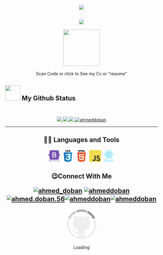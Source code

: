<p align="center">
  <img src="https://github.com/thompsonemerson/thompsonemerson/raw/master/cover-thompson.png" height="200"/>
</p>

##

<p align="center">
  <a href="https://github.com/DenverCoder1/readme-typing-svg"><img src="https://readme-typing-svg.herokuapp.com?color=125AF7&center=true&vCenter=true&lines=I'm+Ahmed+Doban;Computer+Science+Student;Web+Developer;I+Always+have+a+passion+for+coding+and+learning&center=true&width=500&height=50"></a>

<div align="center">

<a href="https://ahmeddobancv.netlify.app/"> 
<img src="https://user-images.githubusercontent.com/73547094/172069827-0735bf08-efdf-45f7-aae2-a11d8f929b03.jpg"width="120" height="120" >
</a>
<p align="center">Scan Code or click to See my Cv or "resume"</p>
</div>
</p>

## <img src="https://media.giphy.com/media/iY8CRBdQXODJSCERIr/giphy.gif" width="50px" height="50"/> My Github Status

<br/>
<p align="center">
  <a href="https://AhmedDoban.dev/">
  <img width="49%" src="https://github-readme-stats.vercel.app/api?username=AhmedDoban&show_icons=true&theme=dark&hide_border=true" />
    <img width="49%" src="https://github-readme-streak-stats.herokuapp.com/?user=AhmedDoban&theme=dark&hide_border=true" />
     <img width="49%" src="https://github-readme-stats.vercel.app/api/top-langs/?username=AhmedDoban&theme=dark&layout=compact&hide_border=true" />
        <img src="https://github-profile-trophy.vercel.app/?username=ahmeddoban&row=1&column=3&theme=onedark&no-frame=true" alt="ahmeddoban" /> 
  </a>
</p>

<hr>

## <p align="center"> 👨‍💻 Languages and Tools </p> <p align="center"> <img src="https://raw.githubusercontent.com/devicons/devicon/master/icons/bootstrap/bootstrap-plain-wordmark.svg" alt="bootstrap" width="40" height="40"/> <img src="https://raw.githubusercontent.com/devicons/devicon/master/icons/css3/css3-original-wordmark.svg" alt="css3" width="40" height="40"/> <img src="https://raw.githubusercontent.com/devicons/devicon/master/icons/html5/html5-original-wordmark.svg" alt="html5" width="40" height="40"/> <img src="https://raw.githubusercontent.com/devicons/devicon/master/icons/javascript/javascript-original.svg" alt="javascript" width="40" height="40"/> <img src="https://raw.githubusercontent.com/devicons/devicon/master/icons/react/react-original-wordmark.svg" alt="react" width="40" height="40"/>

</p>

## <p align="center"> 😉Connect With Me </p> <p align="center"> <a href="https://twitter.com/ahmed_doban" target="blank"><img align="center" src="https://raw.githubusercontent.com/rahuldkjain/github-profile-readme-generator/master/src/images/icons/Social/twitter.svg" alt="ahmed_doban" height="30" width="40" /></a> <a href="https://linkedin.com/in/ahmeddoban" target="blank"><img align="center" src="https://raw.githubusercontent.com/rahuldkjain/github-profile-readme-generator/master/src/images/icons/Social/linked-in-alt.svg" alt="ahmeddoban" height="30" width="40" /></a><a href="https://fb.com/ahmed.doban.56" target="blank"><img align="center" src="https://raw.githubusercontent.com/rahuldkjain/github-profile-readme-generator/master/src/images/icons/Social/facebook.svg" alt="ahmed.doban.56" height="30" width="40" /></a><a href="https://instagram.com/ahmeddoban" target="blank"><img align="center" src="https://raw.githubusercontent.com/rahuldkjain/github-profile-readme-generator/master/src/images/icons/Social/instagram.svg" alt="ahmeddoban" height="30" width="40" /></a><a href="https://api.whatsapp.com/send/?phone=201555894860&text&app_absent=0" target="blank"><img align="center" src="https://user-images.githubusercontent.com/73547094/172070660-76e3862b-d300-419c-9f0d-8d7d2c475411.png" alt="ahmeddoban" height="30" width="30" /></a>

</p>

<p align="center">
        <img src="https://raw.githubusercontent.com/AhmedFathyDev/AhmedFathyDev/main/GitHub.gif" alt="GitHub Octocat Logo" height="100">
        <p align="center">Loading</p>
</p>
